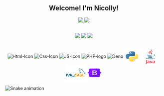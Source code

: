 
<div align="center">

## Welcome! I'm Nicolly!
 
  <a href="https://github.com/NicollySantos">
  <a href="https://github.com/NicollySantos">
  <img height="180em" src="https://github-readme-stats.vercel.app/api?username=NicollySantos&title_color=ae61fb&icon_color=ae61fb&text_color=ffffff&bg_color=20232a&show_icons=true"/>
  <img height="183em" src="https://github-readme-stats.vercel.app/api/top-langs/?username=NicollySantos&title_color=ae61fb&text_color=ffffff&bg_color=20232a&layout=compact&langs_count=7"/>

</div>

<br/>

<div align="center" >

   <a href="mailto:nicollye.hernandes.santos@gmail.com"><img src="https://img.shields.io/badge/Gmail-D14836?style=for-the-badge&logo=gmail&logoColor=white" target="_blank"></a>
   <a href="https://www.linkedin.com/in/nicolly-evangelista-hernandes-dos-santos/" target="_blank"><img src="https://img.shields.io/badge/-LinkedIn-%230077B5?style=for-the-badge&logo=linkedin&logoColor=white" target="_blank"></a>
   <a href="https://instagram.com/hxshx_llyy/" target="_blank"><img src="https://img.shields.io/badge/-Instagram-%23E4405F?style=for-the-badge&logo=instagram&logoColor=white" target="_blank"></a>   

</div>
  
</div>  

<br/>

<div align="center">

   <img align="center" alt="Html-Icon" height="30" width="40" src="https://cdn.jsdelivr.net/gh/devicons/devicon/icons/html5/html5-plain.svg">
   <img align="center" alt="Css-Icon" height="30" width="40" src="https://cdn.jsdelivr.net/gh/devicons/devicon/icons/css3/css3-plain.svg">
   <img align="center" alt="JS-Icon" height="30" width="40" src="https://cdn.jsdelivr.net/gh/devicons/devicon/icons/javascript/javascript-plain.svg">
   <img align="center" alt="PHP-logo" height="30" width="40" src="https://upload.wikimedia.org/wikipedia/commons/thumb/2/27/PHP-logo.svg/1280px-PHP-logo.svg.png?20180502235434">
   <img align="center" alt="Deno" height="30" width="40" src="https://upload.wikimedia.org/wikipedia/commons/8/84/Deno.svg">
   <img align="center" alt="PYTHON" height="40" width="50" src="https://raw.githubusercontent.com/devicons/devicon/master/icons/python/python-original.svg">
   <img align="center" alt="JAVA" height="50" width="60" src="https://raw.githubusercontent.com/devicons/devicon/master/icons/java/java-original-wordmark.svg">
   <img align="center" alt="MySQL" height="55" width="65" src="https://raw.githubusercontent.com/devicons/devicon/master/icons/mysql/mysql-original-wordmark.svg">
   <img align="center" alt="BOOTSTRAP" height="35" width="45" src="https://raw.githubusercontent.com/devicons/devicon/master/icons/bootstrap/bootstrap-original.svg"></div>
   
   
   ![Snake animation](https://github.com/NicollySantos/NicollySantos/blob/output/github-contribution-grid-snake.svg)
   

